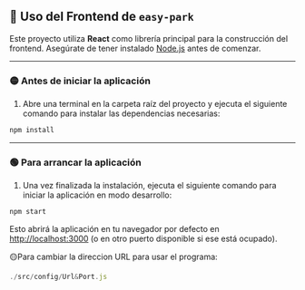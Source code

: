 ## 🚀 Uso del Frontend de `easy-park`

Este proyecto utiliza **React** como librería principal para la construcción del frontend. Asegúrate de tener instalado [Node.js](https://nodejs.org/) antes de comenzar.

---

### 🟡 Antes de iniciar la aplicación

1. Abre una terminal en la carpeta raíz del proyecto y ejecuta el siguiente comando para instalar las dependencias necesarias:

```bash
npm install
```

---

### 🟢 Para arrancar la aplicación

1. Una vez finalizada la instalación, ejecuta el siguiente comando para iniciar la aplicación en modo desarrollo:

```bash
npm start
```

Esto abrirá la aplicación en tu navegador por defecto en [http://localhost:3000](http://localhost:3000/) (o en otro puerto disponible si ese está ocupado).

🟡Para cambiar la direccion URL para usar el programa:

```jsx
./src/config/Url&Port.js
```